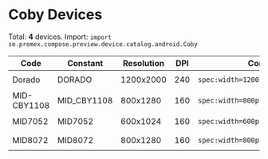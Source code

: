 # Coby Devices

Total: **4** devices. Import: `import se.premex.compose.preview.device.catalog.android.Coby`

| Code | Constant | Resolution | DPI | Compose Spec | Preview Usage |
|------|----------|------------|-----|-------------|---------------|
| Dorado | DORADO | 1200x2000 | 240 | `spec:width=1200px,height=2000px,dpi=240` | `@Preview(device = Coby.DORADO)` |
| MID-CBY1108 | MID_CBY1108 | 800x1280 | 160 | `spec:width=800px,height=1280px,dpi=160` | `@Preview(device = Coby.MID_CBY1108)` |
| MID7052 | MID7052 | 600x1024 | 160 | `spec:width=600px,height=1024px,dpi=160` | `@Preview(device = Coby.MID7052)` |
| MID8072 | MID8072 | 800x1280 | 160 | `spec:width=800px,height=1280px,dpi=160` | `@Preview(device = Coby.MID8072)` |

<!-- Generated automatically. Do not edit manually. -->
